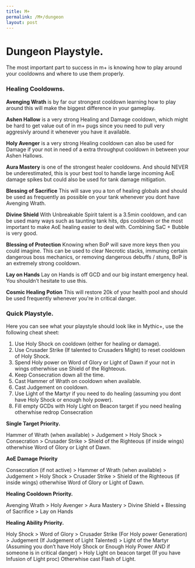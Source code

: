 ```yaml
---
title: M+
permalink: /M+/dungeon
layout: post
---
```



# Dungeon Playstyle.

The most important part to success in m+ is knowing how to play around your cooldowns and where to use them properly.

### **Healing Cooldowns.**

**Avenging Wrath**
is by far our strongest cooldown learning how to play around this will make the biggest difference in your gameplay.

**Ashen Hallow**
is a very strong Healing and Damage cooldown, which might be hard to get value out of in m+ pugs since you need to pull very aggresivly around it whenever you have it available.

**Holy Avenger**
is a very strong Healing cooldown can also be used for Damage if your not in need of a extra throughput cooldown in between your Ashen Hallows.

**Aura Mastery**
is one of the strongest healer cooldowns. And should NEVER be underestimated, this is your best tool to handle large incoming AoE damage spikes but could also be used for tank damage mitigation.

**Blessing of Sacrifice**
This will save you a ton of healing globals and should be used as frequently as possible on your tank whenever you dont have Avenging Wrath.

**Divine Shield**
With Unbreakable Spirit talent is a 3.5min cooldown, and can be used many ways such as taunting tank hits, dps cooldown or the most important to make AoE healing easier to deal with. Combining SaC + Bubble is very good.

**Blessing of Protection**
Knowing when BoP will save more keys then you could imagine. This can be used to clear Necrotic stacks, immuning certain dangerous boss mechanics, or removing dangerous debuffs / stuns, BoP is an extremely strong cooldown.

**Lay on Hands**
Lay on Hands is off GCD and our big instant emergency heal. You shouldn’t hesitate to use this.

**Cosmic Healing Potion**
This will restore 20k of your health pool and should be used frequently whenever you're in critical danger.




### **Quick Playstyle.**
			
Here you can see what your playstyle should look like in Mythic+, use the following cheat sheet:

1. Use Holy Shock on cooldown (either for healing or damage).
2. Use Crusader Strike (If talented to Crusaders Might) to reset cooldown of Holy Shock.
3. Spend Holy power on Word of Glory or Light of Dawn if your not in wings otherwhise use Shield of the Righteous.
4. Keep Consecration down all the time.
5. Cast Hammer of Wrath on cooldown when available.
6. Cast Judgement on cooldown.
7. Use Light of the Martyr if you need to do healing (assuming you dont have Holy Shock or enough holy power).
8. Fill empty GCDs with Holy Light on Beacon target if you need healing otherwhise redrop Consecration


**Single Target Priority.**

Hammer of Wrath (when available) > Judgement > Holy Shock > Consecration > Crusader Strike >  Shield of the Righteous (if inside wings) otherwhise Word of Glory or Light of Dawn.

**AoE Damage Priority**

Consecration (if not active) > Hammer of Wrath (when available) > Judgement > Holy Shock > Crusader Strike > Shield of the Righteous (if inside wings) otherwhise Word of Glory or Light of Dawn.

**Healing Cooldown Priority.**

Avenging Wrath > Holy Avenger > Aura Mastery > Divine Shield + Blessing of Sacrifice > Lay on Hands

**Healing Ability Priority.**

Holy Shock > Word of Glory > Crusader Strike (For Holy power Generation) > Judgement (If Judgement of Light Talented) > Light of the Martyr (Assuming you don’t have Holy Shock or Enough Holy Power AND if someone is in critical danger) > Holy Light on beacon target (If you have Infusion of Light proc) Otherwhise cast Flash of Light.
